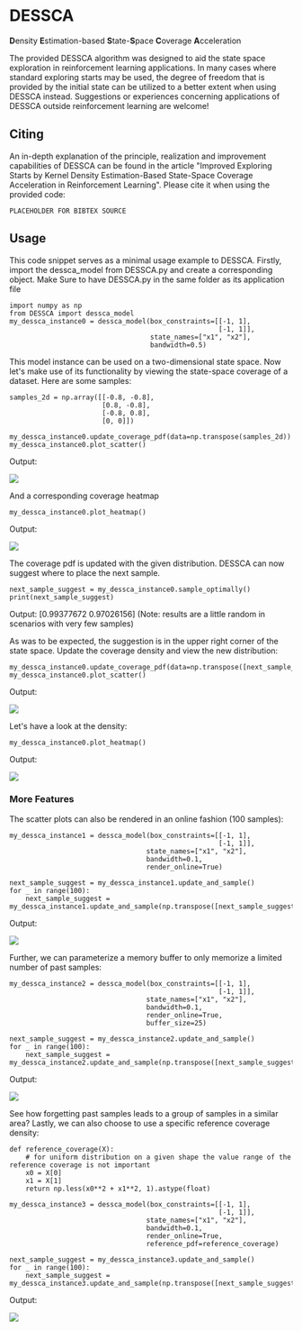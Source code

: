 # DESSCA
**D**ensity **E**stimation-based **S**tate-**S**pace **C**overage **A**cceleration

The provided DESSCA algorithm was designed to aid the state space exploration in reinforcement learning applications.
In many cases where standard exploring starts may be used, 
the degree of freedom that is provided by the initial state can be utilized to a better extent when using DESSCA instead.
Suggestions or experiences concerning applications of DESSCA outside reinforcement learning are welcome!

## Citing
An in-depth explanation of the principle, realization and improvement capabilities of DESSCA can be found in the article 
"Improved Exploring Starts by Kernel Density Estimation-Based State-Space Coverage Acceleration in Reinforcement Learning".
Please cite it when using the provided code:

```
PLACEHOLDER FOR BIBTEX SOURCE
```

## Usage

This code snippet serves as a minimal usage example to DESSCA.
Firstly, import the dessca_model from DESSCA.py and create a corresponding object.
Make Sure to have DESSCA.py in the same folder as its application file

```
import numpy as np
from DESSCA import dessca_model
my_dessca_instance0 = dessca_model(box_constraints=[[-1, 1],
                                                    [-1, 1]],
                                   state_names=["x1", "x2"],
                                   bandwidth=0.5)
```

This model instance can be used on a two-dimensional state space.
Now let's make use of its functionality by viewing the state-space coverage of a dataset.
Here are some samples:

```
samples_2d = np.array([[-0.8, -0.8],
                       [0.8, -0.8],
                       [-0.8, 0.8],
                       [0, 0]])

my_dessca_instance0.update_coverage_pdf(data=np.transpose(samples_2d))
my_dessca_instance0.plot_scatter()
```

Output:

![](Figures/Scatter0.png)

And a corresponding coverage heatmap


```
my_dessca_instance0.plot_heatmap()
```

Output:

![](Figures/Heatmap0.png)

The coverage pdf is updated with the given distribution.
DESSCA can now suggest where to place the next sample.

```
next_sample_suggest = my_dessca_instance0.sample_optimally()
print(next_sample_suggest)
```

Output:
[0.99377672 0.97026156] 
(Note: results are a little random in scenarios with very few samples)

As was to be expected, the suggestion is in the upper right corner of the state space.
Update the coverage density and view the new distribution:

```
my_dessca_instance0.update_coverage_pdf(data=np.transpose([next_sample_suggest]))
my_dessca_instance0.plot_scatter()
```

Output:

![](Figures/Scatter1.png)

Let's have a look at the density:

```
my_dessca_instance0.plot_heatmap()
```

Output:

![](Figures/Heatmap1.png)

### More Features
The scatter plots can also be rendered in an online fashion (100 samples):
```
my_dessca_instance1 = dessca_model(box_constraints=[[-1, 1],
                                                    [-1, 1]],
                                  state_names=["x1", "x2"],
                                  bandwidth=0.1,
                                  render_online=True)

next_sample_suggest = my_dessca_instance1.update_and_sample()
for _ in range(100):
    next_sample_suggest = my_dessca_instance1.update_and_sample(np.transpose([next_sample_suggest]))
```

Output:

![](Figures/DESSCA_default.gif)

Further, we can parameterize a memory buffer to only memorize a limited number of past samples:

```
my_dessca_instance2 = dessca_model(box_constraints=[[-1, 1],
                                                    [-1, 1]],
                                  state_names=["x1", "x2"],
                                  bandwidth=0.1,
                                  render_online=True,
                                  buffer_size=25)

next_sample_suggest = my_dessca_instance2.update_and_sample()
for _ in range(100):
    next_sample_suggest = my_dessca_instance2.update_and_sample(np.transpose([next_sample_suggest]))
```

Output:

![](Figures/DESSCA_buffer.gif)

See how forgetting past samples leads to a group of samples in a similar area?
Lastly, we can also choose to use a specific reference coverage density:

```
def reference_coverage(X):
    # for uniform distribution on a given shape the value range of the reference coverage is not important
    x0 = X[0]
    x1 = X[1]
    return np.less(x0**2 + x1**2, 1).astype(float)

my_dessca_instance3 = dessca_model(box_constraints=[[-1, 1],
                                                    [-1, 1]],
                                  state_names=["x1", "x2"],
                                  bandwidth=0.1,
                                  render_online=True,
                                  reference_pdf=reference_coverage)

next_sample_suggest = my_dessca_instance3.update_and_sample()
for _ in range(100):
    next_sample_suggest = my_dessca_instance3.update_and_sample(np.transpose([next_sample_suggest]))
```

Output:

![](Figures/DESSCA_reference.gif)
